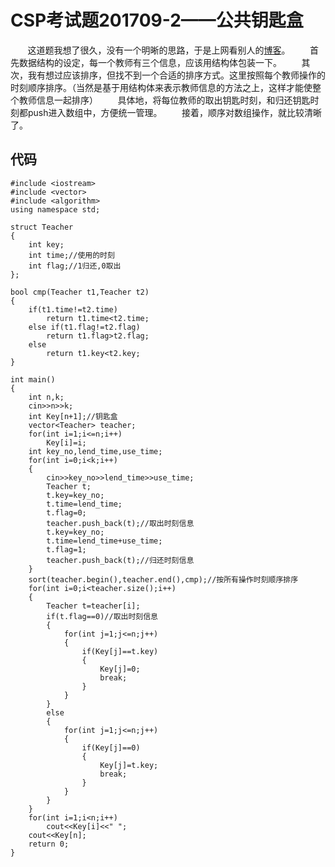 # CSP考试题201709-2——公共钥匙盒

&#160; &#160; &#160; &#160;这道题我想了很久，没有一个明晰的思路，于是上网看别人的[博客](https://blog.csdn.net/u014800094/article/details/78687796)。
&#160; &#160; &#160; &#160;首先数据结构的设定，每一个教师有三个信息，应该用结构体包装一下。
&#160; &#160; &#160; &#160;其次，我有想过应该排序，但找不到一个合适的排序方式。这里按照每个教师操作的时刻顺序排序。（当然是基于用结构体来表示教师信息的方法之上，这样才能使整个教师信息一起排序）
&#160; &#160; &#160; &#160;具体地，将每位教师的取出钥匙时刻，和归还钥匙时刻都push进入数组中，方便统一管理。
&#160; &#160; &#160; &#160;接着，顺序对数组操作，就比较清晰了。

## 代码
```
#include <iostream>
#include <vector>
#include <algorithm>
using namespace std;

struct Teacher
{
	int key;
	int time;//使用的时刻
	int flag;//1归还,0取出
};

bool cmp(Teacher t1,Teacher t2)
{
	if(t1.time!=t2.time)
		return t1.time<t2.time;
	else if(t1.flag!=t2.flag)
		return t1.flag>t2.flag;
	else
		return t1.key<t2.key;
}

int main()
{
	int n,k;
	cin>>n>>k;
	int Key[n+1];//钥匙盒
	vector<Teacher> teacher;
	for(int i=1;i<=n;i++)
		Key[i]=i;
	int key_no,lend_time,use_time;
	for(int i=0;i<k;i++)
	{
		cin>>key_no>>lend_time>>use_time;
		Teacher t;
		t.key=key_no;
		t.time=lend_time;
		t.flag=0;
		teacher.push_back(t);//取出时刻信息
		t.key=key_no;
		t.time=lend_time+use_time;
		t.flag=1;
		teacher.push_back(t);//归还时刻信息
	}
	sort(teacher.begin(),teacher.end(),cmp);//按所有操作时刻顺序排序
	for(int i=0;i<teacher.size();i++)
	{
		Teacher t=teacher[i];
		if(t.flag==0)//取出时刻信息
		{
			for(int j=1;j<=n;j++)
			{
				if(Key[j]==t.key)
				{
					Key[j]=0;
					break;
				}
			}
		}
		else
		{
			for(int j=1;j<=n;j++)
			{
				if(Key[j]==0)
				{
					Key[j]=t.key;
					break;
				}
			}
		}
	}
	for(int i=1;i<n;i++)
		cout<<Key[i]<<" ";
	cout<<Key[n];
	return 0;
}
```